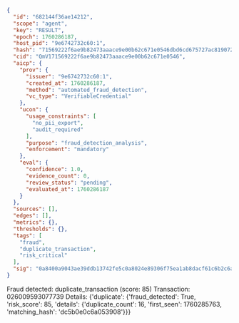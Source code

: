 ```json
{
  "id": "682144f36ae14212",
  "scope": "agent",
  "key": "RESULT",
  "epoch": 1760286187,
  "host_pid": "9e6742732c60:1",
  "hash": "71569222f6ae9b82473aaace9e00b62c671e0546dbd6cd675727ac81907278b3",
  "cid": "QmV171569222f6ae9b82473aaace9e00b62c671e0546",
  "aicp": {
    "prov": {
      "issuer": "9e6742732c60:1",
      "created_at": 1760286187,
      "method": "automated_fraud_detection",
      "vc_type": "VerifiableCredential"
    },
    "ucon": {
      "usage_constraints": [
        "no_pii_export",
        "audit_required"
      ],
      "purpose": "fraud_detection_analysis",
      "enforcement": "mandatory"
    },
    "eval": {
      "confidence": 1.0,
      "evidence_count": 0,
      "review_status": "pending",
      "evaluated_at": 1760286187
    }
  },
  "sources": [],
  "edges": [],
  "metrics": {},
  "thresholds": {},
  "tags": [
    "fraud",
    "duplicate_transaction",
    "risk_critical"
  ],
  "sig": "0a8400a9043ae39ddb13742fe5c0a8024e89306f75ea1ab8dacf61c6b2c6a881"
}
```

Fraud detected: duplicate_transaction (score: 85)
Transaction: 026009593077739
Details: {'duplicate': {'fraud_detected': True, 'risk_score': 85, 'details': {'duplicate_count': 16, 'first_seen': 1760285763, 'matching_hash': 'dc5b0e0c6a053908'}}}